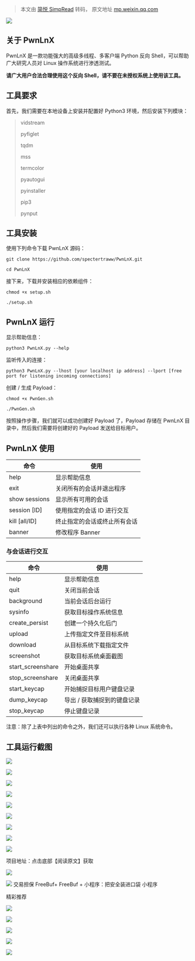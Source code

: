 > 本文由 [简悦 SimpRead](http://ksria.com/simpread/) 转码， 原文地址 [mp.weixin.qq.com](https://mp.weixin.qq.com/s/aEC6FI8Ksyafgsd97mu2_Q)

![](https://mmbiz.qpic.cn/mmbiz_jpg/qq5rfBadR3ib77P8Jzu2YGSH9kxlZj4icD8Hl3Ea5fHmlzicxWkh4b9hrmesI8RfiaTLzv0LzyGibRXibMPbQmFpico8g/640?wx_fmt=jpeg)

关于 PwnLnX
---------

PwnLnX 是一款功能强大的高级多线程、多客户端 Python 反向 Shell，可以帮助广大研究人员对 Linux 操作系统进行渗透测试。

**请广大用户合法合理使用这个反向 Shell，请不要在未授权系统上使用该工具。**

工具要求
----

首先，我们需要在本地设备上安装并配置好 Python3 环境，然后安装下列模块：

> vidstream
> 
> pyfiglet
> 
> tqdm
> 
> mss
> 
> termcolor
> 
> pyautogui
> 
> pyinstaller
> 
> pip3
> 
> pynput

工具安装
----

使用下列命令下载 PwnLnX 源码：

```
git clone https://github.com/spectertraww/PwnLnX.git

cd PwnLnX
```

接下来，下载并安装相应的依赖组件：

```
chmod +x setup.sh

./setup.sh
```

PwnLnX 运行
---------

显示帮助信息：

```
python3 PwnLnX.py --help
```

监听传入的连接：

```
python3 PwnLnX.py --lhost [your localhost ip address] --lport [free port for listening incoming connections]
```

创建 / 生成 Payload：

```
chmod +x PwnGen.sh

./PwnGen.sh
```

按照操作步骤，我们就可以成功创建好 Payload 了，Payload 存储在 PwnLnX 目录中，然后我们需要将创建好的 Payload 发送给目标用户。

PwnLnX 使用
---------

<table><thead><tr><th><strong>命令</strong></th><th><strong>使用</strong></th></tr></thead><tbody><tr><td>help</td><td>显示帮助信息</td></tr><tr><td>exit</td><td>关闭所有的会话并退出程序</td></tr><tr><td>show sessions</td><td>显示所有可用的会话</td></tr><tr><td>session [ID]</td><td>使用指定的会话 ID 进行交互</td></tr><tr><td>kill [all/ID]</td><td>终止指定的会话或终止所有会话</td></tr><tr><td>banner</td><td>修改程序 Banner</td></tr></tbody></table>

### 与会话进行交互

<table><thead><tr><th><strong>命令</strong></th><th><strong>使用</strong></th></tr></thead><tbody><tr><td>help</td><td>显示帮助信息</td></tr><tr><td>quit</td><td>关闭当前会话</td></tr><tr><td>background</td><td>当前会话后台运行</td></tr><tr><td>sysinfo</td><td>获取目标操作系统信息</td></tr><tr><td>create_persist</td><td>创建一个持久化后门</td></tr><tr><td>upload</td><td>上传指定文件至目标系统</td></tr><tr><td>download</td><td>从目标系统下载指定文件</td></tr><tr><td>screenshot</td><td>获取目标系统桌面截图</td></tr><tr><td>start_screenshare</td><td>开始桌面共享</td></tr><tr><td>stop_screenshare</td><td>关闭桌面共享</td></tr><tr><td>start_keycap</td><td>开始捕捉目标用户键盘记录</td></tr><tr><td>dump_keycap</td><td>导出 / 获取捕捉到的键盘记录</td></tr><tr><td>stop_keycap</td><td>停止键盘记录</td></tr></tbody></table>

注意：除了上表中列出的命令之外，我们还可以执行各种 Linux 系统命令。

工具运行截图
------

![](https://mmbiz.qpic.cn/mmbiz_jpg/qq5rfBadR3ib77P8Jzu2YGSH9kxlZj4icDW8icOTbYVNqGP9DSxibDZCBiaKG9JotZa0ibUvmWn1DWDpSzvEZxHraiaQA/640?wx_fmt=jpeg)

![](https://mmbiz.qpic.cn/mmbiz_jpg/qq5rfBadR3ib77P8Jzu2YGSH9kxlZj4icDgBRbq6xxCMSDSufg3VItEwZODqNrqDZzZoJVpnDO67gibsu3Uicgjlibw/640?wx_fmt=jpeg)

![](https://mmbiz.qpic.cn/mmbiz_jpg/qq5rfBadR3ib77P8Jzu2YGSH9kxlZj4icDueibbCEcTrzQJ6rRwJHMQU03sCLfPjyzln3JvXibTvu4FnZyLe3m4aUQ/640?wx_fmt=jpeg)

![](https://mmbiz.qpic.cn/mmbiz_jpg/qq5rfBadR3ib77P8Jzu2YGSH9kxlZj4icDwicePFK1U8XeZIicl6zqgpenOOw4N6Ev7jTRHHcAjscqsQVS2xSMvtyw/640?wx_fmt=jpeg)

![](https://mmbiz.qpic.cn/mmbiz_jpg/qq5rfBadR3ib77P8Jzu2YGSH9kxlZj4icD7q1CicticoRvcica3XXRlVs8BrZKxSXRpRR1yzv4ECIlia4FojvFiaKGgibw/640?wx_fmt=jpeg)

![](https://mmbiz.qpic.cn/mmbiz_jpg/qq5rfBadR3ib77P8Jzu2YGSH9kxlZj4icD7q1CicticoRvcica3XXRlVs8BrZKxSXRpRR1yzv4ECIlia4FojvFiaKGgibw/640?wx_fmt=jpeg)

![](https://mmbiz.qpic.cn/mmbiz_jpg/qq5rfBadR3ib77P8Jzu2YGSH9kxlZj4icDiblGogr1SjPS1gSRgZQBlpnGfP5E8ib4gEqTCM1s0bBbMNXK2THRPEsg/640?wx_fmt=jpeg)

![](https://mmbiz.qpic.cn/mmbiz_jpg/qq5rfBadR3ib77P8Jzu2YGSH9kxlZj4icDk2X5qfcHp1e2QezC5HIhUXyey8tgslqkDvROuDEWNdCD57lAoyyCVQ/640?wx_fmt=jpeg)

![](https://mmbiz.qpic.cn/mmbiz_jpg/qq5rfBadR3ib77P8Jzu2YGSH9kxlZj4icDZLfJibLATxMmvpb7dQAiaWnZAjGmdAVjzqeWz2Qhyoty3YYiaWibr3Y79g/640?wx_fmt=jpeg)

项目地址：点击底部【阅读原文】获取  

![](https://mmbiz.qpic.cn/mmbiz_gif/qq5rfBadR38Tm7G07JF6t0KtSAuSbyWtgFA8ywcatrPPlURJ9sDvFMNwRT0vpKpQ14qrYwN2eibp43uDENdXxgg/640?wx_fmt=gif)

![](http://mmbiz.qpic.cn/mmbiz_png/3Uce810Z1ibJ71wq8iaokyw684qmZXrhOEkB72dq4AGTwHmHQHAcuZ7DLBvSlxGyEC1U21UMgSKOxDGicUBM7icWHQ/640?wx_fmt=png&wxfrom=200) 交易担保 FreeBuf+ FreeBuf + 小程序：把安全装进口袋 小程序

  

精彩推荐

  

  

  

  

****![](https://mmbiz.qpic.cn/mmbiz_jpg/qq5rfBadR3ib2xibAss1xbykgjtgKvut2LUribibnyiaBpicTkS10Asn4m4HgpknoH9icgqE0b0TVSGfGzs0q8sJfWiaFg/640?wx_fmt=jpeg)****

  

[![](https://mmbiz.qpic.cn/mmbiz_png/qq5rfBadR38seEkNn8TH7jZibkFTmoEsk6RKElsJrrsciaM7x32aqsPkBRK96QbqftgV9wWoG4HzVibedTiaZffTcg/640?wx_fmt=png)](http://mp.weixin.qq.com/s?__biz=MjM5NjA0NjgyMA==&mid=2651124157&idx=2&sn=f122abf33374d9bb2d105bb7afa93c74&chksm=bd1f63368a68ea20963d042cbc7e65e763a169b27f9cab26b3ce940603ac7fe8976260701a35&scene=21#wechat_redirect)

[![](https://mmbiz.qpic.cn/mmbiz_png/qq5rfBadR39dEsdO2GpOvH87GrfzuscAMuA4JpicWAFbJtfakgMF2hheeTcSSwguAbjO45btx8ws2etnvSJlOzQ/640?wx_fmt=png)](http://mp.weixin.qq.com/s?__biz=Mzg2MTAwNzg1Ng==&mid=2247486070&idx=1&sn=c6957ca2d1878f316b7947b5ff990a01&chksm=ce1cf0e9f96b79fff5b27a3c146f9e8828728c33625a97366b0cae3df1853dbeda368c59177f&scene=21#wechat_redirect)

[![](https://mmbiz.qpic.cn/mmbiz_jpg/qq5rfBadR39n5GEibfNkw4IJCQ3PU5W4hScYnG2TeOSgTVGYX9BZfoBX4cvliaEolz3gepYFfNvlFMYvibbmn0Rzg/640?wx_fmt=jpeg)](https://mp.weixin.qq.com/s?__biz=Mzg2MTAwNzg1Ng==&mid=2247486050&idx=1&sn=7e7d54cc1319f1dadfd36b4f92974c62&scene=21#wechat_redirect)

**************![](https://mmbiz.qpic.cn/mmbiz_gif/qq5rfBadR3icF8RMnJbsqatMibR6OicVrUDaz0fyxNtBDpPlLfibJZILzHQcwaKkb4ia57xAShIJfQ54HjOG1oPXBew/640?wx_fmt=gif)**************